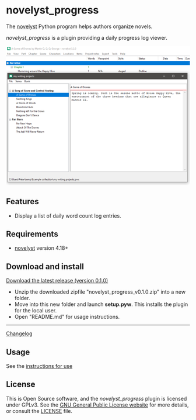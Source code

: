 # novelyst_progress

The [novelyst](https://peter88213.github.io/novelyst/) Python program helps authors organize novels.  

*novelyst_progress* is a plugin providing a daily progress log viewer. 

![Screenshot](Screenshots/screen01.png)

## Features

- Display a list of daily word count log entries.

## Requirements

- [novelyst](https://peter88213.github.io/novelyst/) version 4.18+

## Download and install

[Download the latest release (version 0.1.0)](https://github.com/peter88213/novelyst_progress/raw/main/dist/novelyst_progress_v0.1.0.zip)

- Unzip the downloaded zipfile "novelyst_progress_v0.1.0.zip" into a new folder.
- Move into this new folder and launch **setup.pyw**. This installs the plugin for the local user.
- Open "README.md" for usage instructions.

------------------------------------------------------------------

[Changelog](changelog)

## Usage

See the [instructions for use](usage)

## License

This is Open Source software, and the *novelyst_progress* plugin is licensed under GPLv3. See the
[GNU General Public License website](https://www.gnu.org/licenses/gpl-3.0.en.html) for more
details, or consult the [LICENSE](https://github.com/peter88213/novelyst_progress/blob/main/LICENSE) file.
